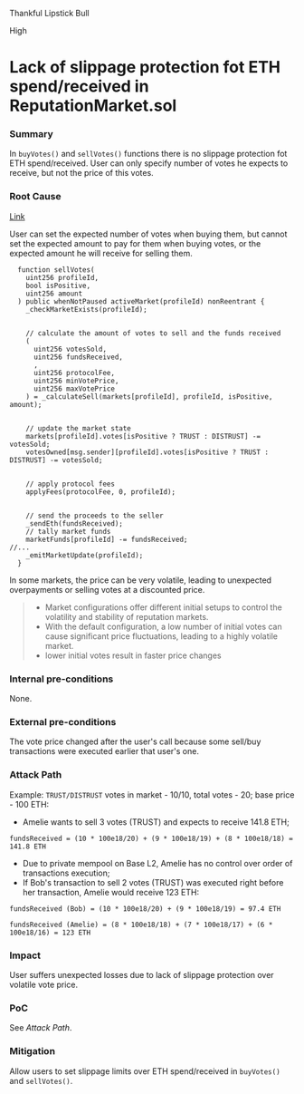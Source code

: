 Thankful Lipstick Bull

High

# Lack of slippage protection fot ETH spend/received in ReputationMarket.sol

### Summary

In `buyVotes()` and `sellVotes()` functions there is no slippage protection fot ETH spend/received. User can only specify number of votes he expects to receive, but not the price of this votes.

### Root Cause

[Link](https://github.com/sherlock-audit/2024-11-ethos-network-ii/blob/57c02df7c56f0b18c681a89ebccc28c86c72d8d8/ethos/packages/contracts/contracts/ReputationMarket.sol#L495-L534)

User can set the expected number of votes when buying them, but cannot set the expected amount to pay for them when buying votes, or the expected amount he will receive for selling them.
```solidity
  function sellVotes(
    uint256 profileId,
    bool isPositive,
    uint256 amount
  ) public whenNotPaused activeMarket(profileId) nonReentrant {
    _checkMarketExists(profileId);


    // calculate the amount of votes to sell and the funds received
    (
      uint256 votesSold,
      uint256 fundsReceived,
      ,
      uint256 protocolFee,
      uint256 minVotePrice,
      uint256 maxVotePrice
    ) = _calculateSell(markets[profileId], profileId, isPositive, amount);


    // update the market state
    markets[profileId].votes[isPositive ? TRUST : DISTRUST] -= votesSold;
    votesOwned[msg.sender][profileId].votes[isPositive ? TRUST : DISTRUST] -= votesSold;


    // apply protocol fees
    applyFees(protocolFee, 0, profileId);


    // send the proceeds to the seller
    _sendEth(fundsReceived);
    // tally market funds
    marketFunds[profileId] -= fundsReceived;
//...
    _emitMarketUpdate(profileId);
  }
```
In some markets, the price can be very volatile, leading to unexpected overpayments or selling votes at a discounted price.

> * Market configurations offer different initial setups to control the volatility and stability of reputation markets.
> * With the default configuration, a low number of initial votes can cause significant price fluctuations, leading to a highly volatile market.
> * lower initial votes result in faster price changes


### Internal pre-conditions

None.

### External pre-conditions

The vote price changed after the user's call because some sell/buy transactions were executed earlier that user's one.

### Attack Path

Example:
`TRUST/DISTRUST` votes in market - 10/10, total votes - 20;
base price - 100 ETH:

- Amelie wants to sell 3 votes (TRUST) and expects to receive 141.8 ETH;
```solidity
fundsReceived = (10 * 100e18/20) + (9 * 100e18/19) + (8 * 100e18/18) = 141.8 ETH
```
- Due to private mempool on Base L2, Amelie has no control over order of transactions execution;
- If Bob's transaction to sell 2 votes (TRUST) was executed right before her transaction, Amelie would receive 123 ETH:
```solidity
fundsReceived (Bob) = (10 * 100e18/20) + (9 * 100e18/19) = 97.4 ETH
```
```solidity
fundsReceived (Amelie) = (8 * 100e18/18) + (7 * 100e18/17) + (6 * 100e18/16) = 123 ETH
```

### Impact

User suffers unexpected losses due to lack of slippage protection over volatile vote price.

### PoC

See *Attack Path*.

### Mitigation

Allow users to set slippage limits over ETH spend/received in `buyVotes()` and `sellVotes()`.